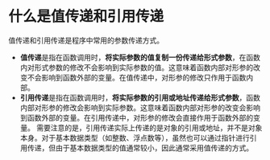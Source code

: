 # 什么是值传递和引用传递
值传递和引用传递是程序中常用的参数传递方式。
+ **值传递**是指在函数调用时，**将实际参数的值复制一份传递给形式参数**，在函数内对形式参数的修改不会影响到实际参数的值。这意味着函数内部对形参的改变不会影响到函数外部的变量。在值传递中，对形参的修改只作用于函数内部。
+ **引用传递**是指在函数调用时，**将实际参数的引用或地址传递给形式参数**，函数内部对形参的修改会影响到实际参数。这意味着函数内部对形参的改变会影响到函数外部的变量。在引用传递中，对形参的修改会直接作用于函数外部的变量。
需要注意的是，引用传递实际上传递的是对象的引用或地址，并不是对象本身。对于基本数据类型（如整数、浮点数等），虽然也可以通过指针进行引用传递，但由于基本数据类型的值通常较小，因此通常采用值传递的方式。
